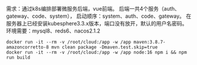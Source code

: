 需求：通过k8s编排部署微服务后端，vue前端。
后端一共4个服务（auth、gateway、code、system），
启动顺序：system、auth、code、gateway。
在服务器上已经安装kubesphere3.3.x版本，端口没有放开，默认的用户名密码。
环境需要：mysql8、reds6、nacos2.1.2


```
docker run -it --rm -v /root/cloud:/app -w /app maven:3.8.7-amazoncorretto-8 mvn clean package -Dmaven.test.skip=true
docker run -it --rm -v /root/cloud:/app -w /app node:16 npm i && npm run build
```
